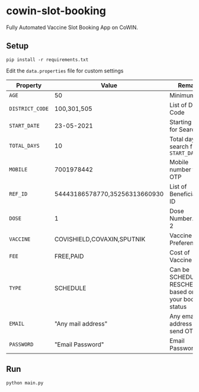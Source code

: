# cowin-slot-booking
Fully Automated Vaccine Slot Booking App on CoWIN.

## Setup
```
pip install -r requirements.txt
```

Edit the `data.properties` file for custom settings

|Property | Value | Remark |
|--- | --- | --- |
|`AGE` | 50 | Minimum Age |
|`DISTRICT_CODE` | 100,301,505 | List of District Code |
|`START_DATE` | 23-05-2021 | Starting Date for Search |
|`TOTAL_DAYS` | 10 | Total days to search from `START_DATE` |
|`MOBILE` | 7001978442 | Mobile number for OTP |
|`REF_ID` | 54443186578770,35256313660930 | List of Beneficiary ID |
|`DOSE` | 1 | Dose Number. 1 or 2 |
|`VACCINE` | COVISHIELD,COVAXIN,SPUTNIK | Vaccine Type Preference |
|`FEE` | FREE,PAID | Cost of Vaccine |
|`TYPE` | SCHEDULE | Can be SCHEDULE or RESCHEDULE based on your booking status |
|`EMAIL` | "Any mail address" | Any email address to send OTP |
|`PASSWORD` | "Email Password" | Email Password |

## Run
```
python main.py
```
